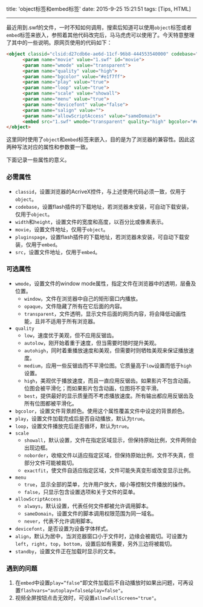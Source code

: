 title: 'object标签和embed标签'
date: 2015-9-25 15:21:51
tags: [Tips, HTML]

---

最近用到.swf的文件，一时不知如何调用，搜索后知道可以使用`object`标签或者`embed`标签来嵌入，参照着其他代码改完后，马马虎虎可以使用了。今天特意整理了其中的一些说明。原网页使用的代码如下：

<!-- more -->

```HTML
<object classid="clsid:d27cdb6e-ae6d-11cf-96b8-444553540000" codebase="<a href='//www.adobe.com/go/getflash'><img src='images/TB21HgpbFXXXXX2XpXXXXXXXXXX_!!163498746.gif' alt='获得 Adobe Flash Player' /></a>" width="100%" height="352">
      <param name="movie" value="1.swf" id="movie">
      <param name="wmode" value="transparent">
      <param name="quality" value="high">
      <param name="bgcolor" value="#e1f7ff">
      <param name="play" value="true">
      <param name="loop" value="true">
      <param name="scale" value="showall">
      <param name="menu" value="true">
      <param name="devicefont" value="false">
      <param name="salign" value="">
      <param name="allowScriptAccess" value="sameDomain">
      <embed src="1.swf" wmode="transparent" quality="high" bgcolor="#e1f7ff" loop="true" scale="showall" menu="true" devicefont="false" allowScriptAccess="sameDomain" width="100%" height="352" type="application/x-shockwave-flash" pluginspage="<a href='//www.adobe.com/go/getflash'><img src='images/TB21HgpbFXXXXX2XpXXXXXXXXXX_!!163498746.gif' alt='获得 Adobe Flash Player' /></a>" />
</object>
```

这里同时使用了`object`和`embed`标签来嵌入，目的是为了浏览器的兼容性。因此这两种写法对应的属性和参数要一致。

下面记录一些属性的意义。

### 必需属性 ###

- `classid`，设置浏览器的AcriveX控件，与上述使用代码必须一致，仅用于`object`。
- `codebase`，设置flash插件的下载地址，若浏览器未安装，可自动下载安装，仅用于`object`。
- `width`和`height`，设置文件的宽度和高度，以百分比或像素表示。
- `movie`，设置文件地址，仅用于`object`。
- `pluginspage`，设置flash插件的下载地址，若浏览器未安装，可自动下载安装，仅用于`embed`。
- `src`，设置文件地址，仅用于`embed`。

### 可选属性 ###

- `wmode`，设置文件的window mode属性，指定文件在浏览器中的透明，层叠及位置。
	+ `window`，文件在浏览器中自己的矩形窗口内播放。
	+ `opaque`，文件隐藏了所有在它后面的内容。
	+ `transparent`，文件透明，显示文件后面的网页内容，将会降低动画性能，且并不适用于所有浏览器。
- `quality`
	+ `low`，速度优于美观，但不应用反锯齿。
	+ `autolow`，刚开始着重于速度，但当需要时随时提升美观。
	+ `autohigh`，同时着重播放速度和美观，但需要时则牺牲美观来保证播放速度。
	+ `medium`，应用一些反锯齿而不平滑位图。它质量高于`low`设置而低于`high`设置。
	+ `high`，美观优于播放速度，而且一直应用反锯齿。如果影片不包含动画，位图会被平滑化；而如果影片包含动画，位图将不变平滑。
	+ `best`，提供最好的显示质量而不考虑播放速度。所有输出都应用反锯齿及所有位图都被平滑化。
- `bgcolor`，设置文件背景颜色。使用这个属性覆盖文件中设定的背景颜色。
- `play`，设置文件加载完成后是否自动播放，默认为`true`。
- `loop`，设置文件播放完后是否循环，默认为`true`。
- `scale`
	+ `showall`，默认设置，文件在指定区域显示，但保持原始比例，文件两侧会出现边框。
	+ `noborder`，收缩文件以适应指定区域，但保持原始比例，文件不失真，但部分文件可能被裁切。
	+ `exactfit`，使文件自适应指定区域，文件可能失真变形或改变显示比例。
- `menu`
	+ `true`，显示全部的菜单，允许用户放大，缩小等控制文件播放的操作。
	+ `false`，只显示包含设置选项和关于文件的菜单。
- `allowScriptAccess`
	+ `always`，默认设置，代表任何文件都被允许调用脚本。
	+ `sameDomain`，设置文件的脚本调用权限范围为同一域名。	
	+ `never`，代表不允许调用脚本。
- `devicefont`，是否设置为设备字体样式。
- `align`，默认为居中，当浏览器窗口小于文件时，边缘会被裁切。可设置为`left`，`right`，`top`，`bottom`，设置后如有需要，另外三边将被裁切。
- `standby`，设置文件正在加载时显示的文本。

### 遇到的问题 ###

1. 在`embed`中设置`play=“false”`即文件加载后不自动播放时如果出问题，可再设置`flashvars="autoplay=false&play=false"`。
2. 视频全屏按钮点击无效时，可设置`allowFullScreen="true"`。